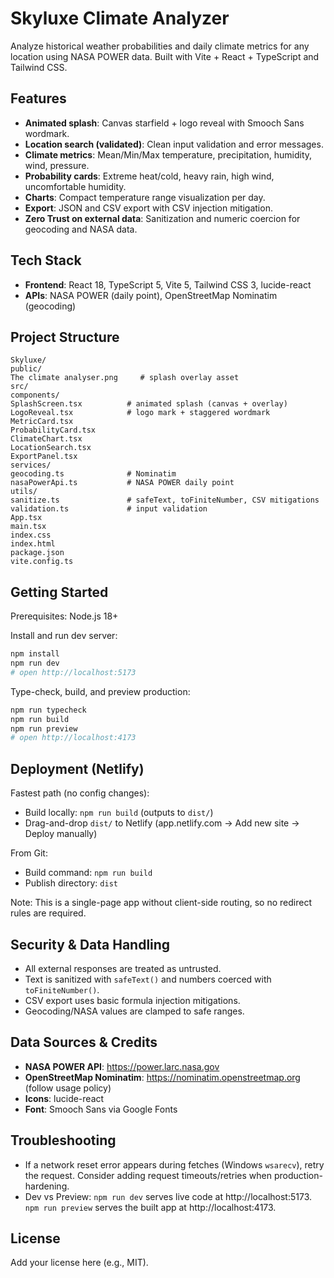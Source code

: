 # Skyluxe Climate Analyzer

Analyze historical weather probabilities and daily climate metrics for any location using NASA POWER data. Built with Vite + React + TypeScript and Tailwind CSS.

## Features

- **Animated splash**: Canvas starfield + logo reveal with Smooch Sans wordmark.
- **Location search (validated)**: Clean input validation and error messages.
- **Climate metrics**: Mean/Min/Max temperature, precipitation, humidity, wind, pressure.
- **Probability cards**: Extreme heat/cold, heavy rain, high wind, uncomfortable humidity.
- **Charts**: Compact temperature range visualization per day.
- **Export**: JSON and CSV export with CSV injection mitigation.
- **Zero Trust on external data**: Sanitization and numeric coercion for geocoding and NASA data.
## Tech Stack

- **Frontend**: React 18, TypeScript 5, Vite 5, Tailwind CSS 3, lucide-react
- **APIs**: NASA POWER (daily point), OpenStreetMap Nominatim (geocoding)

## Project Structure
```
Skyluxe/
public/
The climate analyser.png     # splash overlay asset
src/
components/
SplashScreen.tsx          # animated splash (canvas + overlay)
LogoReveal.tsx            # logo mark + staggered wordmark
MetricCard.tsx
ProbabilityCard.tsx
ClimateChart.tsx
LocationSearch.tsx
ExportPanel.tsx
services/
geocoding.ts              # Nominatim
nasaPowerApi.ts           # NASA POWER daily point
utils/
sanitize.ts               # safeText, toFiniteNumber, CSV mitigations
validation.ts             # input validation
App.tsx
main.tsx
index.css
index.html
package.json
vite.config.ts
```
## Getting Started

Prerequisites: Node.js 18+

Install and run dev server:
```bash
npm install
npm run dev
# open http://localhost:5173
```
Type-check, build, and preview production:
```bash
npm run typecheck
npm run build
npm run preview
# open http://localhost:4173
```
## Deployment (Netlify)

Fastest path (no config changes):

- Build locally: `npm run build` (outputs to `dist/`)
- Drag-and-drop `dist/` to Netlify (app.netlify.com → Add new site → Deploy manually)

From Git:

- Build command: `npm run build`
- Publish directory: `dist`

Note: This is a single-page app without client-side routing, so no redirect rules are required.

## Security & Data Handling

- All external responses are treated as untrusted.
- Text is sanitized with `safeText()` and numbers coerced with `toFiniteNumber()`.
- CSV export uses basic formula injection mitigations.
- Geocoding/NASA values are clamped to safe ranges.

## Data Sources & Credits

- **NASA POWER API**: https://power.larc.nasa.gov
- **OpenStreetMap Nominatim**: https://nominatim.openstreetmap.org (follow usage policy)
- **Icons**: lucide-react
- **Font**: Smooch Sans via Google Fonts

## Troubleshooting

- If a network reset error appears during fetches (Windows `wsarecv`), retry the request. Consider adding request timeouts/retries when production-hardening.
- Dev vs Preview: `npm run dev` serves live code at http://localhost:5173. `npm run preview` serves the built app at http://localhost:4173.

## License

Add your license here (e.g., MIT).
